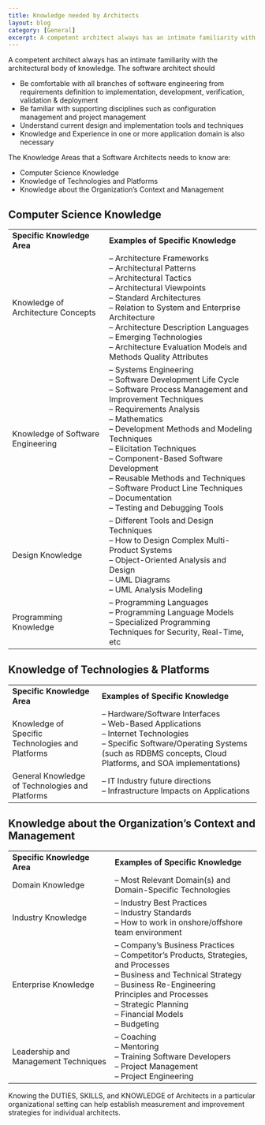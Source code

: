```yaml
---
title: Knowledge needed by Architects
layout: blog
category: [General]
excerpt: A competent architect always has an intimate familiarity with the architectural body of knowledge. The software architect should Be comfortable with all branches of software engineering from requirements definition to implementation, development, verification, validation & deployment Be familiar with supporting disciplines such as configuration management and project management Understand current design and implementation tools...
---
```


A competent architect always has an intimate familiarity with the architectural body of knowledge. The software architect should

- Be comfortable with all branches of software engineering from requirements definition to implementation, development, verification, validation & deployment
- Be familiar with supporting disciplines such as configuration management and project management
- Understand current design and implementation tools and techniques
- Knowledge and Experience in one or more application domain is also necessary

The Knowledge Areas that a Software Architects needs to know are:

- Computer Science Knowledge
- Knowledge of Technologies and Platforms
- Knowledge about the Organization’s Context and Management

## Computer Science Knowledge

<table><tbody><tr><td><strong>Specific Knowledge Area</strong></td><td><strong>Examples of Specific Knowledge</strong></td></tr><tr><td>Knowledge of Architecture Concepts</td><td>– Architecture Frameworks <br>– Architectural Patterns <br>– Architectural Tactics <br>– Architectural Viewpoints <br>– Standard Architectures <br>– Relation to System and Enterprise Architecture <br>– Architecture Description Languages <br>– Emerging Technologies <br>– Architecture Evaluation Models and Methods Quality Attributes </td></tr><tr><td>Knowledge of Software Engineering</td><td>– Systems Engineering <br>– Software Development Life Cycle <br>– Software Process Management and Improvement Techniques <br>– Requirements Analysis <br>– Mathematics <br>– Development Methods and Modeling Techniques <br>– Elicitation Techniques <br>– Component-Based Software Development <br>– Reusable Methods and Techniques <br>– Software Product Line Techniques <br>– Documentation <br>– Testing and Debugging Tools </td></tr><tr><td>Design Knowledge</td><td>– Different Tools and Design Techniques <br>– How to Design Complex Multi-Product Systems <br>– Object-Oriented Analysis and Design <br>– UML Diagrams <br>– UML Analysis Modeling </td></tr><tr><td>Programming Knowledge</td><td>– Programming Languages <br>– Programming Language Models <br>– Specialized Programming Techniques for Security, Real-Time, etc </td></tr></tbody></table>

## Knowledge of Technologies & Platforms

<table><tbody><tr><td><strong>Specific Knowledge Area</strong></td><td><strong>Examples of Specific Knowledge</strong></td></tr><tr><td>Knowledge of Specific Technologies and Platforms</td><td>– Hardware/Software Interfaces <br>– Web-Based Applications <br>– Internet Technologies <br>– Specific Software/Operating Systems (such as RDBMS concepts, Cloud Platforms, and SOA implementations) </td></tr><tr><td>General Knowledge of Technologies and Platforms</td><td>– IT Industry future directions <br>– Infrastructure Impacts on Applications </td></tr></tbody></table>

## Knowledge about the Organization’s Context and Management

<table><tbody><tr><td><strong>Specific Knowledge Area</strong></td><td><strong>Examples of Specific Knowledge</strong></td></tr><tr><td>Domain Knowledge</td><td>– Most Relevant Domain(s) and Domain-Specific Technologies </td></tr><tr><td>Industry Knowledge</td><td>– Industry Best Practices <br>– Industry Standards <br>– How to work in onshore/offshore team environment </td></tr><tr><td>Enterprise Knowledge</td><td>– Company’s Business Practices <br>– Competitor’s Products, Strategies, and Processes <br>– Business and Technical Strategy <br>– Business Re-Engineering Principles and Processes <br>– Strategic Planning <br>– Financial Models <br>– Budgeting </td></tr><tr><td>Leadership and Management Techniques</td><td>– Coaching <br>– Mentoring <br>– Training Software Developers <br>– Project Management <br>– Project Engineering </td></tr></tbody></table>

Knowing the DUTIES, SKILLS, and KNOWLEDGE of Architects in a particular organizational setting can help establish measurement and improvement strategies for individual architects.
